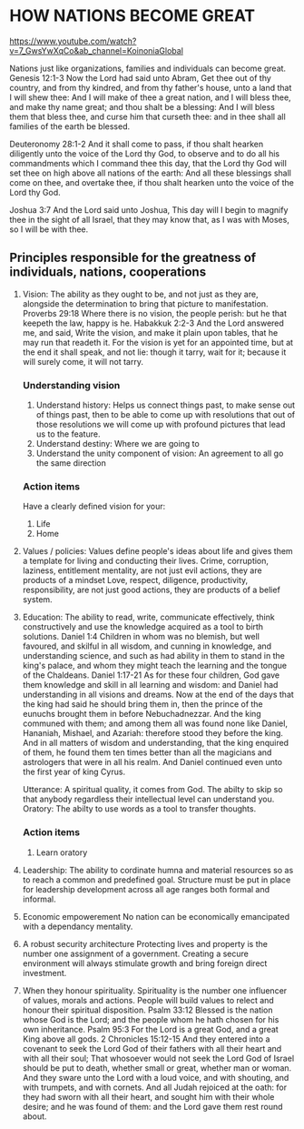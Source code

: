 # HOW NATIONS BECOME GREAT
https://www.youtube.com/watch?v=7_GwsYwXqCo&ab_channel=KoinoniaGlobal

Nations just like organizations, families and individuals can become great.
Genesis 12:1-3 Now the Lord had said unto Abram, Get thee out of thy country, and from thy kindred, and from thy father's house, unto a land that I will shew thee:
And I will make of thee a great nation, and I will bless thee, and make thy name great; and thou shalt be a blessing:
And I will bless them that bless thee, and curse him that curseth thee: and in thee shall all families of the earth be blessed.

Deuteronomy 28:1-2 And it shall come to pass, if thou shalt hearken diligently unto the voice of the Lord thy God, to observe and to do all his commandments which I command thee this day, that the Lord thy God will set thee on high above all nations of the earth:
And all these blessings shall come on thee, and overtake thee, if thou shalt hearken unto the voice of the Lord thy God.

Joshua 3:7 And the Lord said unto Joshua, This day will I begin to magnify thee in the sight of all Israel, that they may know that, as I was with Moses, so I will be with thee.

## Principles responsible for the greatness of individuals, nations, cooperations
1. Vision: The ability as they ought to be, and not just as they are, alongside the determination to bring that picture to manifestation.
   Proverbs 29:18 Where there is no vision, the people perish: but he that keepeth the law, happy is he.
   Habakkuk 2:2-3 And the Lord answered me, and said, Write the vision, and make it plain upon tables, that he may run that readeth it.
   For the vision is yet for an appointed time, but at the end it shall speak, and not lie: though it tarry, wait for it; because it will surely come, it will not tarry.
   ### Understanding vision
   1. Understand history: Helps us connect things past, to make sense out of things past, then to be able to come up with resolutions that out of those resolutions we will come up with profound pictures that lead us to the feature.
   2. Understand destiny: Where we are going to
   3. Understand the unity component of vision: An agreement to all go the same direction
  
   ### Action items
   Have a clearly defined vision for your:
   1. Life
   2. Home
  
2. Values / policies: Values define people's ideas about life and gives them a template for living and conducting their lives.
   Crime, corruption, laziness, entitlement mentality, are not just evil actions, they are products of a mindset
   Love, respect, diligence, productivity, responsibility, are not just good actions, they are products of a belief system.

3. Education: The ability to read, write, communicate effectively, think constructively and use the knowledge acquired as a tool to birth solutions.
   Daniel 1:4 Children in whom was no blemish, but well favoured, and skilful in all wisdom, and cunning in knowledge, and understanding science, and such as had ability in them to stand in the king's palace, and whom they might teach the learning and the tongue of the Chaldeans.
   Daniel 1:17-21 As for these four children, God gave them knowledge and skill in all learning and wisdom: and Daniel had understanding in all visions and dreams.
   Now at the end of the days that the king had said he should bring them in, then the prince of the eunuchs brought them in before Nebuchadnezzar.
   And the king communed with them; and among them all was found none like Daniel, Hananiah, Mishael, and Azariah: therefore stood they before the king.
   And in all matters of wisdom and understanding, that the king enquired of them, he found them ten times better than all the magicians and astrologers that were in all his realm.
   And Daniel continued even unto the first year of king Cyrus.

   Utterance: A spiritual quality, it comes from God. The abilty to skip so that anybody regardless their intellectual level can understand you. 
   Oratory: The abilty to use words as a tool to transfer thoughts.

   ### Action items
   1. Learn oratory

4. Leadership: The ability to cordinate humna and material resources so as to reach a common and predefined goal.
   Structure must be put in place for leadership development across all age ranges both formal and informal.

5. Economic empowerement
   No nation can be economically emancipated with a dependancy mentality.

6. A robust security architecture
   Protecting lives and property is the number one assignment of a government.
   Creating a secure environment will always stimulate growth and bring foreign direct investment.

7. When they honour spirituality.
   Spirituality is the number one influencer of values, morals and actions.
   People will build values to relect and honour their spiritual disposition.
   Psalm 33:12 Blessed is the nation whose God is the Lord; and the people whom he hath chosen for his own inheritance.
   Psalm 95:3 For the Lord is a great God, and a great King above all gods.
   2 Chronicles 15:12-15 And they entered into a covenant to seek the Lord God of their fathers with all their heart and with all their soul;
   That whosoever would not seek the Lord God of Israel should be put to death, whether small or great, whether man or woman.
   And they sware unto the Lord with a loud voice, and with shouting, and with trumpets, and with cornets.
   And all Judah rejoiced at the oath: for they had sworn with all their heart, and sought him with their whole desire; and he was found of them: and the Lord gave them rest round about.
